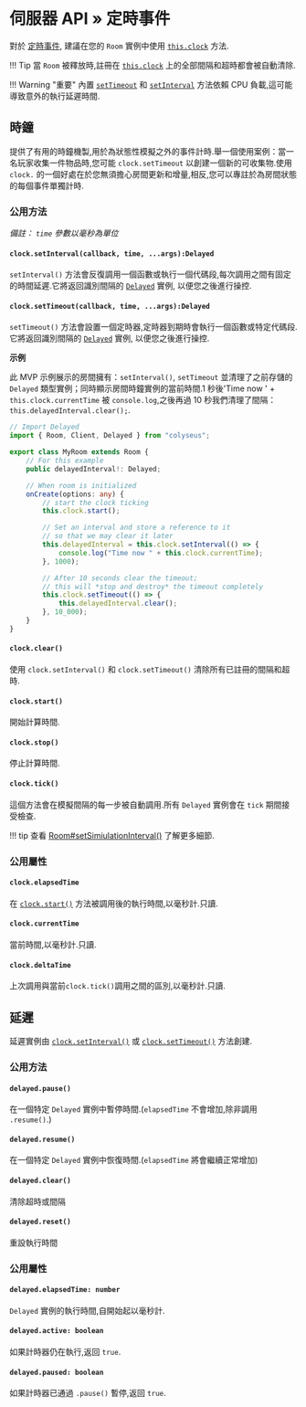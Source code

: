 # 伺服器 API  &raquo; 定時事件

對於 [定時事件](https://www.w3.org/TR/2011/WD-html5-20110525/timers.html), 建議在您的 `Room` 實例中使用 [`this.clock`](/server/room/#clock-clocktimer) 方法.

!!! Tip
    當 `Room` 被釋放時,註冊在 [`this.clock`](/server/room/#clock-clocktimer) 上的全部間隔和超時都會被自動清除.

!!! Warning "重要"
    內置 [`setTimeout`](https://developer.mozilla.org/en-US/docs/Web/API/WindowOrWorkerGlobalScope/setTimeout) 和 [`setInterval`](https://developer.mozilla.org/en-US/docs/Web/API/WindowOrWorkerGlobalScope/setInterval) 方法依賴 CPU 負載,這可能導致意外的執行延遲時間.

## 時鐘

提供了有用的時鐘機製,用於為狀態性模擬之外的事件計時.舉一個使用案例：當一名玩家收集一件物品時,您可能 `clock.setTimeout` 以創建一個新的可收集物.使用 `clock.` 的一個好處在於您無須擔心房間更新和增量,相反,您可以專註於為房間狀態的每個事件單獨計時.

### 公用方法

*備註： `time` 參數以毫秒為單位*

#### `clock.setInterval(callback, time, ...args):Delayed`

`setInterval()` 方法會反復調用一個函數或執行一個代碼段,每次調用之間有固定的時間延遲.它將返回識別間隔的 [`Delayed`](#delayed) 實例, 以便您之後進行操控.

#### `clock.setTimeout(callback, time, ...args):Delayed`

`setTimeout()` 方法會設置一個定時器,定時器到期時會執行一個函數或特定代碼段.它將返回識別間隔的 [`Delayed`](#delayed) 實例, 以便您之後進行操控.

**示例**

此 MVP 示例展示的房間擁有：`setInterval()`, `setTimeout` 並清理了之前存儲的 `Delayed` 類型實例；同時顯示房間時鐘實例的當前時間.1 秒後'Time now ' + `this.clock.currentTime` 被 `console.log`,之後再過 10 秒我們清理了間隔：`this.delayedInterval.clear();`.

```typescript fct_label="TypeScript"
// Import Delayed
import { Room, Client, Delayed } from "colyseus";

export class MyRoom extends Room {
    // For this example
    public delayedInterval!: Delayed;

    // When room is initialized
    onCreate(options: any) {
        // start the clock ticking
        this.clock.start();

        // Set an interval and store a reference to it
        // so that we may clear it later
        this.delayedInterval = this.clock.setInterval(() => {
            console.log("Time now " + this.clock.currentTime);
        }, 1000);

        // After 10 seconds clear the timeout;
        // this will *stop and destroy* the timeout completely
        this.clock.setTimeout(() => {
            this.delayedInterval.clear();
        }, 10_000);
    }
}
```

#### `clock.clear()`

使用 `clock.setInterval()` 和 `clock.setTimeout()` 清除所有已註冊的間隔和超時.

#### `clock.start()`

開始計算時間.

#### `clock.stop()`

停止計算時間.

#### `clock.tick()`

這個方法會在模擬間隔的每一步被自動調用.所有 `Delayed` 實例會在 `tick` 期間接受檢查.

!!! tip
    查看 [Room#setSimiulationInterval()](/server/room/#setsimulationinterval-callback-milliseconds166) 了解更多細節.

### 公用屬性

#### `clock.elapsedTime`

在 [`clock.start()`](#clockstart) 方法被調用後的執行時間,以毫秒計.只讀.

#### `clock.currentTime`

當前時間,以毫秒計.只讀.

#### `clock.deltaTime`

上次調用與當前`clock.tick()`調用之間的區別,以毫秒計.只讀.

## 延遲

延遲實例由 [`clock.setInterval()`](#clocksetintervalcallback-time-args-delayed) 或 [`clock.setTimeout()`](#clocksettimeoutcallback-time-args-delayed) 方法創建.

### 公用方法

#### `delayed.pause()`

在一個特定 `Delayed` 實例中暫停時間.(`elapsedTime` 不會增加,除非調用 `.resume()`.)

#### `delayed.resume()`

在一個特定 `Delayed` 實例中恢復時間.(`elapsedTime` 將會繼續正常增加)

#### `delayed.clear()`

清除超時或間隔

#### `delayed.reset()`

重設執行時間

### 公用屬性

#### `delayed.elapsedTime: number`

`Delayed` 實例的執行時間,自開始起以毫秒計.

#### `delayed.active: boolean`

如果計時器仍在執行,返回 `true`.

#### `delayed.paused: boolean`

如果計時器已通過 `.pause()` 暫停,返回 `true`.


